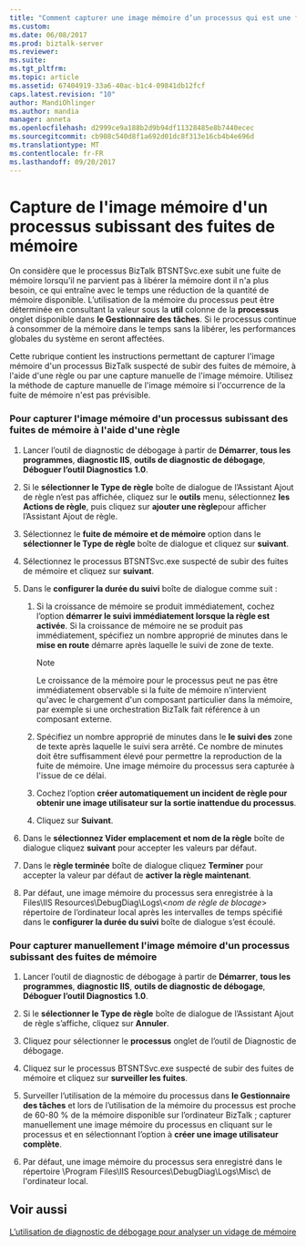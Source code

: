 ```yaml
---
title: "Comment capturer une image mémoire d’un processus qui est une fuite de mémoire | Documents Microsoft"
ms.custom: 
ms.date: 06/08/2017
ms.prod: biztalk-server
ms.reviewer: 
ms.suite: 
ms.tgt_pltfrm: 
ms.topic: article
ms.assetid: 67404919-33a6-40ac-b1c4-09841db12fcf
caps.latest.revision: "10"
author: MandiOhlinger
ms.author: mandia
manager: anneta
ms.openlocfilehash: d2999ce9a188b2d9b94df11328485e8b7440ecec
ms.sourcegitcommit: cb908c540d8f1a692d01dc8f313e16cb4b4e696d
ms.translationtype: MT
ms.contentlocale: fr-FR
ms.lasthandoff: 09/20/2017
---
```

# <a name="how-to-capture-a-memory-dump-of-a-process-that-is-leaking-memory"></a>Capture de l'image mémoire d'un processus subissant des fuites de mémoire
On considère que le processus BizTalk BTSNTSvc.exe subit une fuite de mémoire lorsqu'il ne parvient pas à libérer la mémoire dont il n'a plus besoin, ce qui entraîne avec le temps une réduction de la quantité de mémoire disponible. L’utilisation de la mémoire du processus peut être déterminée en consultant la valeur sous la **util** colonne de la **processus** onglet disponible dans **le Gestionnaire des tâches**. Si le processus continue à consommer de la mémoire dans le temps sans la libérer, les performances globales du système en seront affectées.  
  
 Cette rubrique contient les instructions permettant de capturer l'image mémoire d'un processus BizTalk suspecté de subir des fuites de mémoire, à l'aide d'une règle ou par une capture manuelle de l'image mémoire. Utilisez la méthode de capture manuelle de l'image mémoire si l'occurrence de la fuite de mémoire n'est pas prévisible.  
  
### <a name="to-capture-a-memory-dump-of-a-process-that-is-leaking-memory-by-using-a-rule"></a>Pour capturer l'image mémoire d'un processus subissant des fuites de mémoire à l'aide d'une règle  
  
1.  Lancer l’outil de diagnostic de débogage à partir de **Démarrer**, **tous les programmes**, **diagnostic IIS**, **outils de diagnostic de débogage**, **Déboguer l’outil Diagnostics 1.0**.  
  
2.  Si le **sélectionner le Type de règle** boîte de dialogue de l’Assistant Ajout de règle n’est pas affichée, cliquez sur le **outils** menu, sélectionnez **les Actions de règle**, puis cliquez sur **ajouter une règle**pour afficher l’Assistant Ajout de règle.  
  
3.  Sélectionnez le **fuite de mémoire et de mémoire** option dans le **sélectionner le Type de règle** boîte de dialogue et cliquez sur **suivant**.  
  
4.  Sélectionnez le processus BTSNTSvc.exe suspecté de subir des fuites de mémoire et cliquez sur **suivant**.  
  
5.  Dans le **configurer la durée du suivi** boîte de dialogue comme suit :  
  
    1.  Si la croissance de mémoire se produit immédiatement, cochez l’option **démarrer le suivi immédiatement lorsque la règle est activée**. Si la croissance de mémoire ne se produit pas immédiatement, spécifiez un nombre approprié de minutes dans le **mise en route** démarre après laquelle le suivi de zone de texte.  
  
        > [!NOTE]
        >  Le croissance de la mémoire pour le processus peut ne pas être immédiatement observable si la fuite de mémoire n'intervient qu'avec le chargement d'un composant particulier dans la mémoire, par exemple si une orchestration BizTalk fait référence à un composant externe.  
  
    2.  Spécifiez un nombre approprié de minutes dans le **le suivi des** zone de texte après laquelle le suivi sera arrêté. Ce nombre de minutes doit être suffisamment élevé pour permettre la reproduction de la fuite de mémoire. Une image mémoire du processus sera capturée à l'issue de ce délai.  
  
    3.  Cochez l’option **créer automatiquement un incident de règle pour obtenir une image utilisateur sur la sortie inattendue du processus**.  
  
    4.  Cliquez sur **Suivant**.  
  
6.  Dans le **sélectionnez Vider emplacement et nom de la règle** boîte de dialogue cliquez **suivant** pour accepter les valeurs par défaut.  
  
7.  Dans le **règle terminée** boîte de dialogue cliquez **Terminer** pour accepter la valeur par défaut de **activer la règle maintenant**.  
  
8.  Par défaut, une image mémoire du processus sera enregistrée à la Files\IIS Resources\DebugDiag\Logs\\<*nom de règle de blocage*> répertoire de l’ordinateur local après les intervalles de temps spécifié dans le **configurer la durée du suivi** boîte de dialogue s’est écoulé.  
  
### <a name="to-manually-capture-a-memory-dump-of-a-process-that-is-leaking-memory"></a>Pour capturer manuellement l'image mémoire d'un processus subissant des fuites de mémoire  
  
1.  Lancer l’outil de diagnostic de débogage à partir de **Démarrer**, **tous les programmes**, **diagnostic IIS**, **outils de diagnostic de débogage**, **Déboguer l’outil Diagnostics 1.0**.  
  
2.  Si le **sélectionner le Type de règle** boîte de dialogue de l’Assistant Ajout de règle s’affiche, cliquez sur **Annuler**.  
  
3.  Cliquez pour sélectionner le **processus** onglet de l’outil de Diagnostic de débogage.  
  
4.  Cliquez sur le processus BTSNTSvc.exe suspecté de subir des fuites de mémoire et cliquez sur **surveiller les fuites**.  
  
5.  Surveiller l’utilisation de la mémoire du processus dans **le Gestionnaire des tâches** et lors de l’utilisation de la mémoire du processus est proche de 60-80 % de la mémoire disponible sur l’ordinateur BizTalk ; capturer manuellement une image mémoire du processus en cliquant sur le processus et en sélectionnant l’option à **créer une image utilisateur complète**.  
  
6.  Par défaut, une image mémoire du processus sera enregistré dans le répertoire \Program Files\IIS Resources\DebugDiag\Logs\Misc\ de l'ordinateur local.  
  
## <a name="see-also"></a>Voir aussi  
 [L’utilisation de diagnostic de débogage pour analyser un vidage de mémoire](../core/how-to-use-debug-diagnostics-to-analyze-a-memory-dump.md)